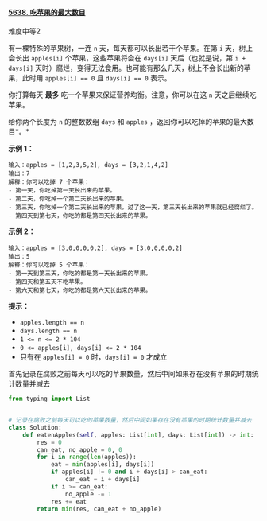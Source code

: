 #### [5638. 吃苹果的最大数目](https://leetcode-cn.com/problems/maximum-number-of-eaten-apples/)

难度中等2

有一棵特殊的苹果树，一连 `n` 天，每天都可以长出若干个苹果。在第 `i` 天，树上会长出 `apples[i]` 个苹果，这些苹果将会在 `days[i]` 天后（也就是说，第 `i + days[i]` 天时）腐烂，变得无法食用。也可能有那么几天，树上不会长出新的苹果，此时用 `apples[i] == 0` 且 `days[i] == 0` 表示。

你打算每天 **最多** 吃一个苹果来保证营养均衡。注意，你可以在这 `n` 天之后继续吃苹果。

给你两个长度为 `n` 的整数数组 `days` 和 `apples` ，返回你可以吃掉的苹果的最大数目*。*

 

**示例 1：**

```
输入：apples = [1,2,3,5,2], days = [3,2,1,4,2]
输出：7
解释：你可以吃掉 7 个苹果：
- 第一天，你吃掉第一天长出来的苹果。
- 第二天，你吃掉一个第二天长出来的苹果。
- 第三天，你吃掉一个第二天长出来的苹果。过了这一天，第三天长出来的苹果就已经腐烂了。
- 第四天到第七天，你吃的都是第四天长出来的苹果。
```

**示例 2：**

```
输入：apples = [3,0,0,0,0,2], days = [3,0,0,0,0,2]
输出：5
解释：你可以吃掉 5 个苹果：
- 第一天到第三天，你吃的都是第一天长出来的苹果。
- 第四天和第五天不吃苹果。
- 第六天和第七天，你吃的都是第六天长出来的苹果。
```

 

**提示：**

- `apples.length == n`
- `days.length == n`
- `1 <= n <= 2 * 104`
- `0 <= apples[i], days[i] <= 2 * 104`
- 只有在 `apples[i] = 0` 时，`days[i] = 0` 才成立



首先记录在腐败之前每天可以吃的苹果数量，然后中间如果存在没有苹果的时期统计数量并减去

```python
from typing import List


# 记录在腐败之前每天可以吃的苹果数量，然后中间如果存在没有苹果的时期统计数量并减去
class Solution:
    def eatenApples(self, apples: List[int], days: List[int]) -> int:
        res = 0
        can_eat, no_apple = 0, 0
        for i in range(len(apples)):
            eat = min(apples[i], days[i])
            if apples[i] != 0 and i + days[i] > can_eat:
                can_eat = i + days[i]
            if i >= can_eat:
                no_apple -= 1
            res += eat
        return min(res, can_eat + no_apple)

```

